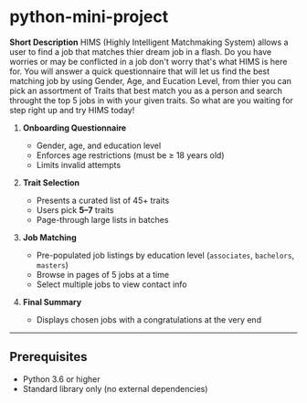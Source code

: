 # python-mini-project

**Short Description**
HIMS (Highly Intelligent Matchmaking System) allows a user to find a job that matches thier dream job in a flash. Do you have worries or may be conflicted in a job don't worry that's what HIMS is here for. You will answer a quick questionnaire that will let us find the best matching job by using Gender, Age, and Eucation Level, from thier you can pick an assortment of Traits that best match you as a person and search throught the top 5 jobs in with your given traits. So what are you waiting for step right up and try HIMS today!


1. **Onboarding Questionnaire**  
   - Gender, age, and education level  
   - Enforces age restrictions (must be ≥ 18 years old)  
   - Limits invalid attempts

2. **Trait Selection**  
   - Presents a curated list of 45+ traits  
   - Users pick **5–7** traits  
   - Page-through large lists in batches

3. **Job Matching**  
   - Pre-populated job listings by education level (`associates`, `bachelors`, `masters`)  
   - Browse in pages of 5 jobs at a time  
   - Select multiple jobs to view contact info

4. **Final Summary**  
   - Displays chosen jobs with a congratulations at the very end 

---

## Prerequisites

- Python 3.6 or higher
- Standard library only (no external dependencies)




